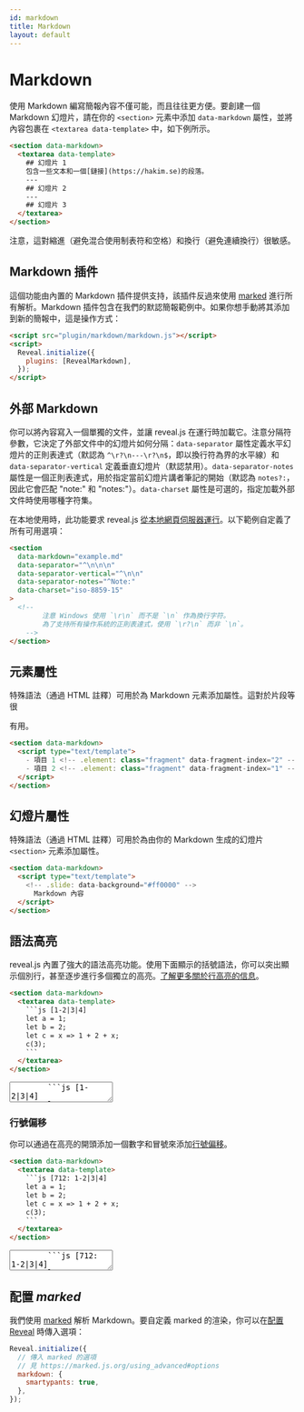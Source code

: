 ```yaml
---
id: markdown
title: Markdown
layout: default
---
```


# Markdown

使用 Markdown 編寫簡報內容不僅可能，而且往往更方便。要創建一個 Markdown 幻燈片，請在你的 `<section>` 元素中添加 `data-markdown` 屬性，並將內容包裹在 `<textarea data-template>` 中，如下例所示。

```html
<section data-markdown>
  <textarea data-template>
    ## 幻燈片 1
    包含一些文本和一個[鏈接](https://hakim.se)的段落。
    ---
    ## 幻燈片 2
    ---
    ## 幻燈片 3
  </textarea>
</section>
```

<div class="reveal reveal-example">
  <div class="slides">
    <section data-markdown data-separator="---">
        <script type="text/template">
## 幻燈片 1
包含一些文本和一個[鏈接](https://hakim.se)的段落。
---
## 幻燈片 2
---
## 幻燈片 3
        </script>
    </section>
  </div>
</div>

注意，這對縮進（避免混合使用制表符和空格）和換行（避免連續換行）很敏感。

## Markdown 插件

這個功能由內置的 Markdown 插件提供支持，該插件反過來使用 [marked](https://github.com/chjj/marked) 進行所有解析。Markdown 插件包含在我們的默認簡報範例中。如果你想手動將其添加到新的簡報中，這是操作方式：

```html
<script src="plugin/markdown/markdown.js"></script>
<script>
  Reveal.initialize({
    plugins: [RevealMarkdown],
  });
</script>
```

## 外部 Markdown

你可以將內容寫入一個單獨的文件，並讓 reveal.js 在運行時加載它。注意分隔符參數，它決定了外部文件中的幻燈片如何分隔：`data-separator` 屬性定義水平幻燈片的正則表達式（默認為 `^\r?\n---\r?\n$`，即以換行符為界的水平線）和 `data-separator-vertical` 定義垂直幻燈片（默認禁用）。`data-separator-notes` 屬性是一個正則表達式，用於指定當前幻燈片講者筆記的開始（默認為 `notes?:`，因此它會匹配 "note:" 和 "notes:"）。`data-charset` 屬性是可選的，指定加載外部文件時使用哪種字符集。

在本地使用時，此功能要求 reveal.js [從本地網頁伺服器運行](/zh-hant/installation/#full-setup)。以下範例自定義了所有可用選項：

```html
<section
  data-markdown="example.md"
  data-separator="^\n\n\n"
  data-separator-vertical="^\n\n"
  data-separator-notes="^Note:"
  data-charset="iso-8859-15"
>
  <!--
        注意 Windows 使用 `\r\n` 而不是 `\n` 作為換行字符。
        為了支持所有操作系統的正則表達式，使用 `\r?\n` 而非 `\n`。
    -->
</section>
```

## 元素屬性

特殊語法（通過 HTML 註釋）可用於為 Markdown 元素添加屬性。這對於片段等很

有用。

```html
<section data-markdown>
  <script type="text/template">
    - 項目 1 <!-- .element: class="fragment" data-fragment-index="2" -->
    - 項目 2 <!-- .element: class="fragment" data-fragment-index="1" -->
  </script>
</section>
```

## 幻燈片屬性

特殊語法（通過 HTML 註釋）可用於為由你的 Markdown 生成的幻燈片 `<section>` 元素添加屬性。

```html
<section data-markdown>
  <script type="text/template">
    <!-- .slide: data-background="#ff0000" -->
      Markdown 內容
  </script>
</section>
```

## 語法高亮

reveal.js 內置了強大的語法高亮功能。使用下面顯示的括號語法，你可以突出顯示個別行，甚至逐步進行多個獨立的高亮。[了解更多關於行高亮的信息](/zh-hant/code/#%E8%A1%8C%E8%99%9F%E8%88%87%E9%AB%98%E4%BA%AE)。

````html
<section data-markdown>
  <textarea data-template>
    ```js [1-2|3|4]
    let a = 1;
    let b = 2;
    let c = x => 1 + 2 + x;
    c(3);
    ```
  </textarea>
</section>
````

<div class="reveal reveal-example">
  <div class="slides">
    <section data-markdown>
      <textarea data-template>
        ```js [1-2|3|4]
        let a = 1;
        let b = 2;
        let c = x => 1 + 2 + x;
        c(3);
        ```
      </textarea>
    </section>
  </div>
</div>

### 行號偏移

你可以通過在高亮的開頭添加一個數字和冒號來添加[行號偏移](/zh-hant/code/#%E8%A1%8C%E8%99%9F%E5%81%8F%E7%A7%BB-4.2.0)。

````html
<section data-markdown>
  <textarea data-template>
    ```js [712: 1-2|3|4]
    let a = 1;
    let b = 2;
    let c = x => 1 + 2 + x;
    c(3);
    ```
  </textarea>
</section>
````

<div class="reveal reveal-example">
  <div class="slides">
    <section data-markdown>
      <textarea data-template>
        ```js [712: 1-2|3|4]
        let a = 1;
        let b = 2;
        let c = x => 1 + 2 + x;
        c(3);
        ```
      </textarea>
    </section>
  </div>
</div>

## 配置 _marked_

我們使用 [marked](https://github.com/chjj/marked) 解析 Markdown。要自定義 marked 的渲染，你可以在[配置 Reveal](/zh-hant/config/) 時傳入選項：

```javascript
Reveal.initialize({
  // 傳入 marked 的選項
  // 見 https://marked.js.org/using_advanced#options
  markdown: {
    smartypants: true,
  },
});
```
